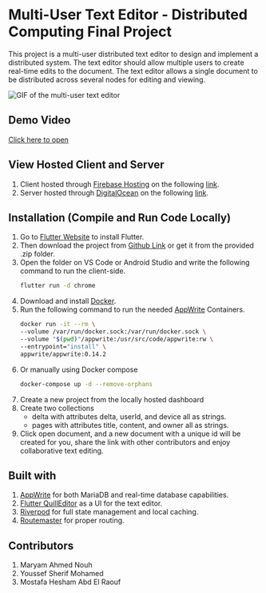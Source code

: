 # Multi-User Text Editor - Distributed Computing Final Project

This project is a multi-user distributed text editor to design and implement a distributed system. The text editor should allow multiple users to create real-time edits to the document. The text editor allows a single document to be distributed across several nodes for editing and viewing.

![GIF of the multi-user text editor](https://i.ibb.co/smgkf9C/multi-user-text-editor.gif)

## Demo Video

[Click here to open](https://drive.google.com/file/d/13hinGg6YV8bP0IruyV6edTkANTsm7YAX/view?usp=sharing)

## View Hosted Client and Server

1. Client hosted through [Firebase Hosting](https://firebase.google.com/products/hosting?gclid=CjwKCAjw5NqVBhAjEiwAeCa97biZkz2as1yZ21Zx3KkH-UUG0use8aQ6Z7wXAvE5gY_i6ZMNP1cYfhoCwDoQAvD_BwE&gclsrc=aw.ds) on the following [link](https://multiusertexteditor.web.app/#/document/7323631e-c01d-4f36-81fb-73c5a3ed0230).
2. Server hosted through [DigitalOcean](https://www.digitalocean.com/) on the following [link](http://etch-da.live/).

## Installation (Compile and Run Code Locally)

1. Go to [Flutter Website](https://docs.flutter.dev/get-started/install) to install Flutter.
2. Then download the project from [Github Link](https://github.com/MostafaHeshamETCH/Multi-User-Distributed-Text-Editor) or get it from the provided .zip folder.
3. Open the folder on VS Code or Android Studio and write the following command to run the client-side.
   ```bash
   flutter run -d chrome
   ```
4. Download and install [Docker](https://www.docker.com/).
5. Run the following command to run the needed [AppWrite](https://appwrite.io/docs/installation) Containers.
   ```bash
   docker run -it --rm \
   --volume /var/run/docker.sock:/var/run/docker.sock \
   --volume "$(pwd)"/appwrite:/usr/src/code/appwrite:rw \
   --entrypoint="install" \
   appwrite/appwrite:0.14.2
   ```
6. Or manually using Docker compose
   ```bash
   docker-compose up -d --remove-orphans
   ```
7. Create a new project from the locally hosted dashboard
8. Create two collections
   - delta with attributes delta, userId, and device all as strings.
   - pages with attributes title, content, and owner all as strings.
9. Click open document, and a new document with a unique id will be created for you, share the link with other contributors and enjoy collaborative text editing.

## Built with

1. [AppWrite](https://appwrite.io/) for both MariaDB and real-time database capabilities.
2. [Flutter QuillEditor](https://pub.dev/packages/flutter_quill) as a UI for the text editor.
3. [Riverpod](https://riverpod.dev/) for full state management and local caching.
4. [Routemaster](https://pub.dev/packages/routemaster) for proper routing.

## Contributors

1. Maryam Ahmed Nouh
2. Youssef Sherif Mohamed
3. Mostafa Hesham Abd El Raouf
